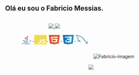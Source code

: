 <div align="center"><h2> Olá eu sou o Fabricio Messias. </h2></div>

<br />

<div align="center">
<a href="https://github.com/FabricioMessias">
  <img height="180em" src="https://github-readme-stats.vercel.app/api?username=FabricioMessias&show_icons=true&theme=bear&include_all_commits=true&count_private=true"/>
  <img height="180em" src="https://github-readme-stats.vercel.app/api/top-langs/?username=FabricioMessias&layout=compact&langs_count=7&theme=bear"/>
</div>

<div align="center" style="display: inline_block"><br>
  <img align="center" alt="Java" height="30" width="40" src="https://raw.githubusercontent.com/devicons/devicon/master/icons/java/java-original.svg">
  <img align="center" alt="Js" height="30" width="40" src="https://raw.githubusercontent.com/devicons/devicon/master/icons/javascript/javascript-plain.svg">
  <img align="center" alt="HTML" height="30" width="40" src="https://raw.githubusercontent.com/devicons/devicon/master/icons/html5/html5-original.svg">
  <img align="center" alt="CSS" height="30" width="40" src="https://raw.githubusercontent.com/devicons/devicon/master/icons/css3/css3-original.svg">
  <img align="center" alt="MySQL" height="30" width="40" src="https://raw.githubusercontent.com/devicons/devicon/master/icons/mysql/mysql-original.svg">
</div>

##
  
<div align="right">
    <a href="https://www.linkedin.com/in/fabricio-messias/" target="_blank"><img align="right" alt="Fabricio-imagem" height="100" src="https://media-exp1.licdn.com/dms/image/C4D03AQEavvV6ifuvaA/profile-displayphoto-shrink_200_200/0/1617832592492?e=1639612800&v=beta&t=LvDSaPKGw_KxhUyj1zh-_nr1iN6YkNX4xAX8uPMaP10"></a>
  
  <br /><br />
  <a href="https://www.linkedin.com/in/fabricio-messias/" target="_blank"><img src="https://img.shields.io/badge/-LinkedIn-%230077B5?style=for-the-badge&logo=linkedin&logoColor=white" target="_blank"></a>
  <br /><br />
</div>
  
##
